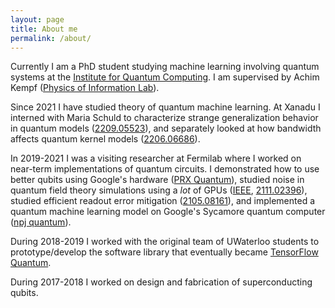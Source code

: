 ```yaml
---
layout: page
title: About me
permalink: /about/
---
```


Currently I am a PhD student studying machine learning involving quantum systems at the <a href="https://uwaterloo.ca/institute-for-quantum-computing/">Institute for Quantum Computing</a>. I am supervised by Achim Kempf (<a href="https://uwaterloo.ca/physics-of-information-lab/">Physics of Information Lab</a>).

Since 2021 I have studied theory of quantum machine learning. At Xanadu I interned with Maria Schuld to characterize strange generalization behavior in quantum models (<a href="https://arxiv.org/abs/2209.05523">2209.05523</a>), and separately looked at how bandwidth affects quantum kernel models (<a href="https://arxiv.org/abs/2206.06686">2206.06686</a>).

In 2019-2021 I was a visiting researcher at Fermilab where I worked on near-term implementations of quantum circuits. I demonstrated how to use better qubits using Google's hardware (<a href="https://journals.aps.org/prxquantum/abstract/10.1103/PRXQuantum.3.040333">PRX Quantum</a>), studied noise in quantum field theory simulations using a _lot_ of GPUs (<a href="https://ieeexplore.ieee.org/abstract/document/9651438">IEEE</a>, <a href="https://arxiv.org/abs/2111.02396">2111.02396</a>), studied efficient readout error mitigation (<a href="https://arxiv.org/abs/2105.08161">2105.08161</a>), and implemented a quantum machine learning model on Google's Sycamore quantum computer (<a href="https://www.nature.com/articles/s41534-021-00498-9">npj quantum</a>).

During 2018-2019 I worked with the original team of UWaterloo students to prototype/develop the software library that eventually became <a href="https://www.tensorflow.org/quantum">TensorFlow Quantum</a>.

During 2017-2018 I worked on design and fabrication of superconducting qubits.


